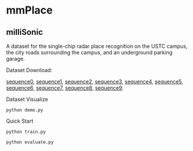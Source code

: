 # mmPlace
## milliSonic
A dataset for the single-chip radar place recognition on the USTC campus, the city roads surrounding the campus, and an underground parking garage.

Dataset Download: 

[sequence0](https://rec.ustc.edu.cn/share/837d1900-e285-11ee-beab-117b9977ba52), [sequence1](https://rec.ustc.edu.cn/share/9bbd6940-e285-11ee-a626-27e654955f5e), [sequence2](https://rec.ustc.edu.cn/share/b3979130-e285-11ee-a90d-29b2443f8aec), [sequence3](https://rec.ustc.edu.cn/share/eb62b480-e285-11ee-b6d4-6b28ce4000c0), [sequence4](https://rec.ustc.edu.cn/share/fc319a80-e285-11ee-8e77-6bfe0b7f5e63), [sequence5](https://rec.ustc.edu.cn/share/05e67c00-e286-11ee-8ed8-5941a784c6b2), [sequence6](https://rec.ustc.edu.cn/share/101d0440-e286-11ee-81cf-114a8a8eb1ec), [sequence7](https://rec.ustc.edu.cn/share/1a7ba840-e286-11ee-9191-0f93fff32c26), [sequence8](https://rec.ustc.edu.cn/share/89cabbc0-e286-11ee-b7d0-0729eb11f970), [sequence9](https://rec.ustc.edu.cn/share/2de2fe60-e286-11ee-8be2-5fbcb987180b). 

Dataset Visualize
```
python demo.py
```

Quick Start
```
python train.py

python evaluate.py
```
